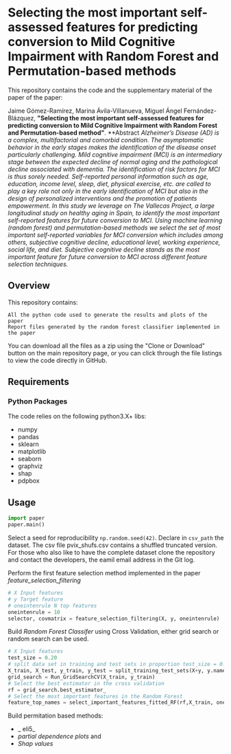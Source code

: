 # Selecting the most important self-assessed features for predicting conversion to Mild Cognitive Impairment with Random Forest and Permutation-based methods

This repository contains the code and the supplementary material of the paper of the paper:

Jaime Gómez-Ramírez, Marina Ávila-Villanueva, Miguel Ángel Fernández-Blázquez, **"Selecting the most important self-assessed features for predicting conversion to Mild Cognitive Impairment with Random Forest and Permutation-based method"**.
**Abstract
*Alzheimer’s Disease (AD) is a complex, multifactorial and comorbid condition. The asymptomatic behavior in the early stages makes the identification of the disease onset particularly challenging.
Mild cognitive impairment (MCI) is an intermediary stage between the expected decline of normal aging and the pathological decline associated with dementia. The identification of risk factors for MCI is thus sorely needed. 
Self-reported personal information such as age, education, income level, sleep, diet, physical exercise, etc. are called to play a key role not only in the early identification of MCI but also in the design of personalized interventions and the promotion of patients empowerment. 
In this study we leverage on The Vallecas Project, a large longitudinal study on healthy aging in Spain, to identify the most important self-reported features for future conversion to MCI. Using machine learning (random forest) and permutation-based methods we select the set of most important self-reported variables for MCI conversion which includes among others, subjective cognitive decline, educational level, working experience, social life, and diet. Subjective cognitive decline stands as the most important feature for future conversion to MCI across different feature selection techniques.*

## Overview
This repository contains:

    All the python code used to generate the results and plots of the paper 
    Report files generated by the random forest classifier implemented in the paper

You can download all the files as a zip using the "Clone or Download" button on the main repository page, or you can click through the file listings to view the code directly in GitHub.

## Requirements

### Python Packages
The code relies on the following python3.X+ libs:
* numpy
* pandas
* sklearn
* matplotlib
* seaborn
* graphviz
* shap
* pdpbox

 ## Usage 
 
```python
import paper
paper.main() 
```
Select a seed for reproducibility `np.random.seed(42)`. Declare in `csv_path` the dataset. The csv file pvix_shufs.csv contains a shuffled truncated version. For those who also like to have the complete dataset clone the repository and contact the developers, the eamil email address in the Git log.

Perform the first feature selection method implemented in the paper _feature_selection_filtering_
```python
# X Input features
# y Target feature 
# oneintenrule N top features 
oneintenrule = 10
selector, covmatrix = feature_selection_filtering(X, y, oneintenrule)
```
Build _Random Forest Classifer_ using Cross Validation, either grid search or random search can be used.
```python
# X Input features
test_size = 0.20 
# split data set in training and test sets in proportion test_size = 0.20 
X_train, X_test, y_train, y_test = split_training_test_sets(X+y, y.name, test_size)
grid_search = Run_GridSearchCV(X_train, y_train)
# Select the best estimator in the cross validation
rf = grid_search.best_estimator_
# Select the most important features in the Random Forest
feature_top_names = select_important_features_fitted_RF(rf,X_train, oneintenrule)
```
Build permitation based methods: 
* _ eli5_
* _partial dependence plots_ and 
* _Shap values_


